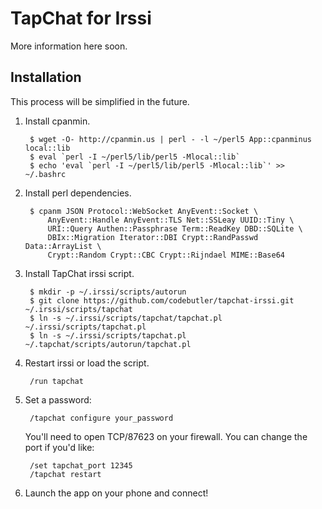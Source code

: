 # TapChat for Irssi

More information here soon.

## Installation

This process will be simplified in the future.

1. Install cpanmin.

        $ wget -O- http://cpanmin.us | perl - -l ~/perl5 App::cpanminus local::lib
        $ eval `perl -I ~/perl5/lib/perl5 -Mlocal::lib`
        $ echo 'eval `perl -I ~/perl5/lib/perl5 -Mlocal::lib`' >> ~/.bashrc

2. Install perl dependencies.

        $ cpanm JSON Protocol::WebSocket AnyEvent::Socket \
            AnyEvent::Handle AnyEvent::TLS Net::SSLeay UUID::Tiny \
            URI::Query Authen::Passphrase Term::ReadKey DBD::SQLite \
            DBIx::Migration Iterator::DBI Crypt::RandPasswd Data::ArrayList \
            Crypt::Random Crypt::CBC Crypt::Rijndael MIME::Base64

3. Install TapChat irssi script.

        $ mkdir -p ~/.irssi/scripts/autorun
        $ git clone https://github.com/codebutler/tapchat-irssi.git ~/.irssi/scripts/tapchat
        $ ln -s ~/.irssi/scripts/tapchat/tapchat.pl ~/.irssi/scripts/tapchat.pl
        $ ln -s ~/.irssi/scripts/tapchat.pl ~/.tapchat/scripts/autorun/tapchat.pl

4. Restart irssi or load the script.

        /run tapchat

5. Set a password:

        /tapchat configure your_password

	You'll need to open TCP/87623 on your firewall. You can change the port if you'd like:
	
        /set tapchat_port 12345
        /tapchat restart
        
6. Launch the app on your phone and connect!
